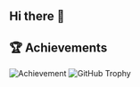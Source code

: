 ## Hi there 👋

<!--
**SKSoftwareQA/SKSoftwareQA** is a ✨ _special_ ✨ repository because its `README.md` (this file) appears on your GitHub profile.

Here are some ideas to get you started:

- 🔭 I’m currently working on ...
- 🌱 I’m currently learning ...
- 👯 I’m looking to collaborate on ...
- 🤔 I’m looking for help with ...
- 💬 Ask me about ...
- 📫 How to reach me: ...
- 😄 Pronouns: ...
- ⚡ Fun fact: ...
-->
## 🏆 Achievements
![Achievement](https://img.shields.io/badge/Awesome-Developer-brightgreen)
![GitHub Trophy](https://github-profile-trophy.vercel.app/?username=yourusername)
